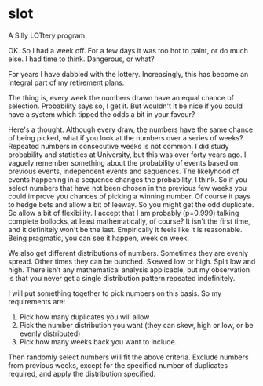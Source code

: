 # slot

A Silly LOTtery program

OK. So I had a week off. For a few days it was too hot to paint, or do much else. I had time to think. Dangerous, or what?

For years I have dabbled with the lottery. Increasingly, this has become an integral part of my retirement plans. 

The thing is, every week the numbers drawn have an equal chance of selection. Probability says so, I get it. But wouldn't it be nice if you could have a system which tipped the odds a bit in your favour?

Here's a thought. Although every draw, the numbers have the same chance of being picked, what if you look at the numbers over a series of weeks? Repeated numbers in consecutive weeks is not common. I did study probability and statistics at University, but this was over forty years ago. I vaguely remember something about the probability of events based on previous events, independent events and sequences. The likelyhood of events happening in a sequence changes the probability, I think. So if you select numbers that have not been chosen in the previous few weeks you could improve you chances of picking a winning number. Of course it pays to hedge bets and allow a bit of leeway. So you might get the odd duplicate. So allow a bit of flexibility. I accept that I am probably (p=0.999) talking complete bollocks, at least mathematically, of course? It isn't the first time, and it definitely won't be the last. Empirically it feels like it is reasonable. Being pragmatic, you can see it happen, week on week.  

We also get different distributions of numbers. Sometimes they are evenly spread. Other times they can be bunched. Skewed low or high. Split low and high. There isn't any mathematical analysis applicable, but my observation is that you never get a single distribution pattern repeated indefinitely.

I will put something together to pick numbers on this basis. So my requirements are:

1. Pick how many duplicates you will allow
2. Pick the number distribution you want (they can skew, high or low, or be evenly distributed)
3. Pick how many weeks back you want to include.

Then randomly select numbers will fit the above criteria. Exclude numbers from previous weeks, except for the specified number of duplicates required, and apply the distribution specified.
 
